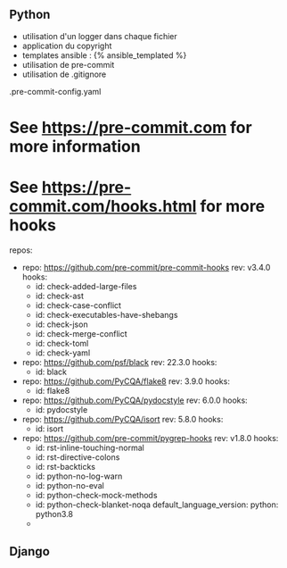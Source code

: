 Python
------

* utilisation d'un logger dans chaque fichier
* application du copyright
* templates ansible : {% ansible_templated %}
* utilisation de pre-commit
* utilisation de .gitignore

.pre-commit-config.yaml
# See https://pre-commit.com for more information
# See https://pre-commit.com/hooks.html for more hooks
repos:
-   repo: https://github.com/pre-commit/pre-commit-hooks
    rev: v3.4.0
    hooks:
    -   id: check-added-large-files
    -   id: check-ast
    -   id: check-case-conflict
    -   id: check-executables-have-shebangs
    -   id: check-json
    -   id: check-merge-conflict
    -   id: check-toml
    -   id: check-yaml
-   repo: https://github.com/psf/black
    rev: 22.3.0
    hooks:
    -   id: black
-   repo: https://github.com/PyCQA/flake8
    rev: 3.9.0
    hooks:
    -   id: flake8
-   repo: https://github.com/PyCQA/pydocstyle
    rev: 6.0.0
    hooks:
    -   id: pydocstyle
-   repo: https://github.com/PyCQA/isort
    rev: 5.8.0
    hooks:
    -   id: isort
-   repo: https://github.com/pre-commit/pygrep-hooks
    rev: v1.8.0
    hooks:
    -   id: rst-inline-touching-normal
    -   id: rst-directive-colons
    -   id: rst-backticks
    -   id: python-no-log-warn
    -   id: python-no-eval
    -   id: python-check-mock-methods
    -   id: python-check-blanket-noqa
default_language_version:
    python: python3.8
    - 
Django
------